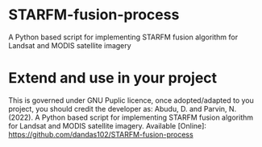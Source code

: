 # STARFM-fusion-process
A Python based script for implementing STARFM fusion algorithm for Landsat and MODIS satellite imagery

# Extend and use in your project
This is governed under GNU Puplic licence, once adopted/adapted to you project, you should credit the developer as:
Abudu, D. and Parvin, N. (2022). A Python based script for implementing STARFM fusion algorithm for Landsat and MODIS satellite imagery. Available [Online]: https://github.com/dandas102/STARFM-fusion-process
